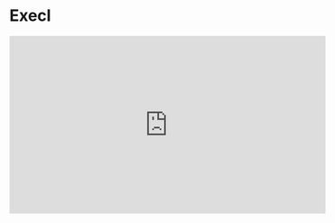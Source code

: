 # Execl

<iframe 
    width="560" 
    height="315" 
    src="https://www.youtube.com/embed/evZpsctPb_w" 
    title="YouTube video player" 
    frameborder="0" 
    allow="accelerometer; autoplay; clipboard-write; encrypted-media; gyroscope; picture-in-picture; web-share" 
    allowfullscreen>
</iframe>

